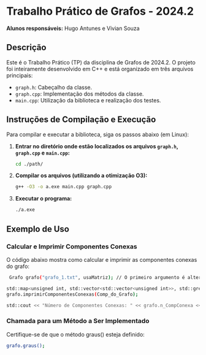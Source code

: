 # **Trabalho Prático de Grafos - 2024.2**

**Alunos responsáveis:** Hugo Antunes e Vivian Souza

## Descrição

Este é o Trabalho Prático (TP) da disciplina de Grafos de 2024.2. O projeto foi inteiramente desenvolvido em C++ e está organizado em três arquivos principais:

- `graph.h`: Cabeçalho da classe.
- `graph.cpp`: Implementação dos métodos da classe.
- `main.cpp`: Utilização da biblioteca e realização dos testes.

## Instruções de Compilação e Execução

Para compilar e executar a biblioteca, siga os passos abaixo (em Linux):

1. **Entrar no diretório onde estão localizados os arquivos `graph.h`, `graph.cpp` e `main.cpp`:**

   ```sh
   cd ./path/
   
2. **Compilar os arquivos (utilizando a otimização O3):**
   
   ```sh
   g++ -O3 -o a.exe main.cpp graph.cpp
   
4. **Executar o programa:**

   ```sh
   ./a.exe

## Exemplo de Uso
### Calcular e Imprimir Componentes Conexas
O código abaixo mostra como calcular e imprimir as componentes conexas do grafo:

  ```sh
   Grafo grafo("grafo_1.txt", usaMatriz); // O primeiro argumento é alterado de acordo com o grafo que se deseja utilizar

std::map<unsigned int, std::vector<std::vector<unsigned int>>, std::greater<unsigned int>> Comp_do_Grafo = grafo.ComponentesConexas();
grafo.imprimirComponentesConexas(Comp_do_Grafo);

std::cout << "Número de Componentes Conexas: " << grafo.n_CompConexa << std::endl
```

### Chamada para um Método a Ser Implementado
Certifique-se de que o método graus() esteja definido:

  ```sh
  grafo.graus();




